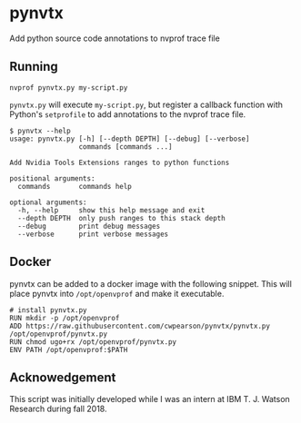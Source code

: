 # pynvtx
Add python source code annotations to nvprof trace file

## Running

    nvprof pynvtx.py my-script.py
  
`pynvtx.py` will execute `my-script.py`, but register a callback function with Python's `setprofile` to add annotations to the nvprof trace file.  
  
    $ pynvtx --help
    usage: pynvtx.py [-h] [--depth DEPTH] [--debug] [--verbose]
                     commands [commands ...]

    Add Nvidia Tools Extensions ranges to python functions

    positional arguments:
      commands       commands help

    optional arguments:
      -h, --help     show this help message and exit
      --depth DEPTH  only push ranges to this stack depth
      --debug        print debug messages
      --verbose      print verbose messages

## Docker

pynvtx can be added to a docker image with the following snippet.
This will place pynvtx into `/opt/openvprof` and make it executable.

```docker
# install pynvtx.py
RUN mkdir -p /opt/openvprof
ADD https://raw.githubusercontent.com/cwpearson/pynvtx/pynvtx.py /opt/openvprof/pynvtx.py
RUN chmod ugo+rx /opt/openvprof/pynvtx.py
ENV PATH /opt/openvprof:$PATH
```

## Acknowedgement

This script was initially developed while I was an intern at IBM T. J. Watson Research during fall 2018.
